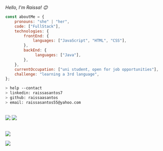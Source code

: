 


<p><em>Hello, I'm Raissa! 😊</br>
</em></p>


```javascript
const aboutMe = {
    pronouns: "she" | "her",
    code: ["FullStack"],
    technologies: {
        frontEnd: {
            languages: ["JavaScript", "HTML", "CSS"],
        },
        backEnd: {
             languages: ["Java"],
        },
    },
    currentOccupation: ["uni student, open for job opportunities"],
    challenge: "learning a 3rd language",
};

```
````bash
> help --contact
> linkedin: raissasantos7
> github: raissaasantos
> email: raissasantos55@yahoo.com
````

<br>

<div align="left">
  <img src="https://skillicons.dev/icons?i=java,spring,javascript" />
   <img src="https://skillicons.dev/icons?i=html,css,vscode,git" /><br>
</div>

<br>

![](https://github-readme-stats.vercel.app/api/top-langs/?username=raissaasantos&theme=blue_navy&hide_border=true&include_all_commits=false&count_private=false&layout=compact) 

[![](https://visitcount.itsvg.in/api?id=raissaasantos&icon=8&color=1)](https://visitcount.itsvg.in)

<!-- Proudly created with GPRM ( https://gprm.itsvg.in ) -->


























